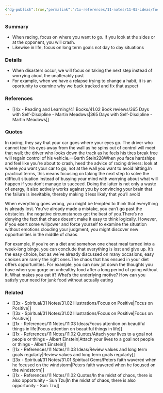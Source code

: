 ```yaml
---
{"dg-publish":true,"permalink":"/1x-references/11-notes/11-03-ideas/focus-on-where-you-are-going-not-what-you-should-avoid/","title":"Focus on where you are going not what you should avoid","created":"2024-02-19T20:28:07.118+03:00","updated":"2024-02-19T20:37:32.147+03:00"}
---
```



### Summary
- When racing, focus on where you want to go. If you look at the sides or at the opponent, you will crash.
- Likewise in life, focus on long term goals not day to day situations

### Details
- When disasters occur, we will focus on taking the next step instead of worrying about the unalterably past
- For example, when we have a relapse trying to change a habit, it is an oportunity to examine why we back tracked and fix that aspect

### References
- [[4x - Reading and Learning/41 Books/41.02 Book reviews/365 Days with Self-Discipline - Martin Meadows\|365 Days with Self-Discipline - Martin Meadows]]

### Quotes
In racing, they say that your car goes where your eyes go. The driver who cannot tear his eyes away from the wall as he spins out of control will meet that wall; the driver who looks down the track as he feels his tires break free will regain control of his vehicle.—Garth Stein228When you face hardships and feel like you’re about to crash, heed the advice of racing drivers: look at where you want your car to go, not at the wall you want to avoid hitting.In practical terms, this means focusing on taking the next step to solve the difficult situation instead of busying your mind with worrying about what will happen if you don’t manage to succeed. Doing the latter is not only a waste of energy, it also actively works against you by convincing your brain that the failure is inevitable, thereby making it less likely that you’ll avoid

When everything goes wrong, you might be tempted to think that everything is already lost. You’ve already made a mistake, you can’t go past the obstacles, the negative circumstances got the best of you.There’s no denying the fact that chaos doesn’t make it easy to think logically. However, if you exert some willpower and force yourself to examine the situation without emotions clouding your judgment, you might discover new opportunities in the middle of chaos.

For example, if you’re on a diet and somehow one cheat meal turned into a week-long binge, you can conclude that everything is lost and give up. It’s the easy choice, but as we’ve already discussed on many occasions, easy choices are rarely the right ones.The chaos that has ensued in your diet offers opportunities. For example, you can now jot down the thoughts you have when you gorge on unhealthy food after a long period of going without it. What makes you eat it? What’s the underlying motive? How can you satisfy your need for junk food without actually eating

### Related
- [[3x - Spiritual/31 Notes/31.02 Illustrations/Focus on Positive\|Focus on Positive]]
- [[3x - Spiritual/31 Notes/31.02 Illustrations/Focus on Positive\|Focus on Positive]]
- [[1x - References/11 Notes/11.03 Ideas/Focus attention on beautiful things in life\|Focus attention on beautiful things in life]]
- [[1x - References/11 Notes/11.02 Quotes/Attach your lives to a goal not people or things - Albert Einstein\|Attach your lives to a goal not people or things - Albert Einstein]]
- [[1x - References/11 Notes/11.03 Ideas/Review values and long term goals regularly\|Review values and long term goals regularly]]
- [[3x - Spiritual/31 Notes/31.01 Spiritual Gems/Peters faith wavered when he focused on the windstorm\|Peters faith wavered when he focused on the windstorm]]
- [[1x - References/11 Notes/11.02 Quotes/In the midst of chaos, there is also opportunity - Sun Tzu\|In the midst of chaos, there is also opportunity - Sun Tzu]]